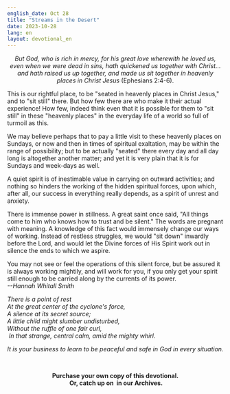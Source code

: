 ```yaml
---
english_date: Oct 28
title: "Streams in the Desert"
date: 2023-10-28
lang: en
layout: devotional_en
---
```



<strong></strong>

<p align="center"><em>But God, who is rich in mercy, for his great love wherewith he loved us, even when we were dead in sins, hath quickened us together with Christ... and hath raised us up together, and made us sit together in heavenly places in Christ Jesus</em> (Ephesians 2:4-6).

</p>

<p>This is our rightful place, to be "seated in heavenly places in Christ Jesus," and to "sit still" there. But how few there are who make it their actual experience! How few, indeed think even that it is possible for them to "sit still" in these "heavenly places" in the everyday life of a world so full of turmoil as this.

</p>

<p>We may believe perhaps that to pay a little visit to these heavenly places on Sundays, or now and then in times of spiritual exaltation, may be within the range of possibility; but to be actually "seated" there every day and all day long is altogether another matter; and yet it is very plain that it is for Sundays and week-days as well.

</p>

<p>A quiet spirit is of inestimable value in carrying on outward activities; and nothing so hinders the working of the hidden spiritual forces, upon which, after all, our success in everything really depends, as a spirit of unrest and anxiety.

</p>

<p>There is immense power in stillness. A great saint once said, "All things come to him who knows how to trust and be silent." The words are pregnant with meaning. A knowledge of this fact would immensely change our ways of working. Instead of restless struggles, we would "sit down" inwardly before the Lord, and would let the Divine forces of His Spirit work out in silence the ends to which we aspire.

</p>

<p>You may not see or feel the operations of this silent force, but be assured it is always working mightily, and will work for you, if you only get your spirit still enough to be carried along by the currents of its power.<br/><em>--Hannah Whitall Smith</em>

</p>

<p><em>There is a point of rest<br/> At the great center of the cyclone's force,<br/> A silence at its secret source;<br/> A little child might slumber undisturbed,<br/> Without the ruffle of one fair curl,<br/> In that strange, central calm, amid the mighty whirl.</em>

</p>

<p><em>It is your business to learn to be peaceful and safe in God in every situation.</em>

</p>

<p><br/>

</p>

<p align="center"><strong>Purchase your own copy</strong><strong> of this devotional.<br/> Or, catch up on </strong><strong> in our Archives.<br/></strong></p>